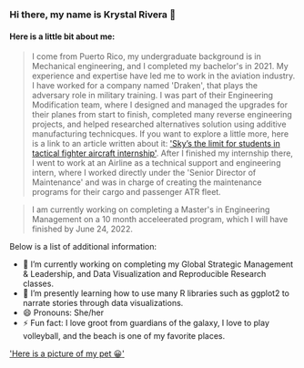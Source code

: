 ### Hi there, my name is Krystal Rivera 👋
#### Here is a little bit about me:

> I come from Puerto Rico, my undergraduate background is in Mechanical engineering, and I completed my bachelor's in 2021. My experience and expertise have led me to work in the aviation industry. I have worked for a company named 'Draken', that plays the adversary role in military training. I was part of their Engineering Modification team, where I designed and managed the upgrades for their planes from start to finish, completed many reverse engineering projects, and helped researched alternatives solution using additive manufacturing technicques. If you want to explore a little more, here is a link to an article written about it: ['Sky’s the limit for students in tactical fighter aircraft internship'](https://floridapoly.edu/news/articles/2020/09/091020-drakeninternship.php). After I finished my internship there, I went to work at an Airline as a technical support and engineering intern, where I worked directly under the 'Senior Director of Maintenance' and was in charge of creating the maintenance programs for their cargo and passenger ATR fleet.

>  I am currently working on completing a Master's in Engineering Management on a 10 month acceleerated program, which I will have finished by June 24, 2022.

Below is a list of additional information:

- 🔭 I’m currently working on completing my Global Strategic Management & Leadership, and Data Visualization and Reproducible Research classes.
- 🌱 I’m presently learning how to use many R libraries such as ggplot2 to narrate stories through data visualizations.
- 😄 Pronouns: She/her
- ⚡ Fun fact: I love groot from guardians of the galaxy, I love to play volleyball, and the beach is one of my favorite places.

['Here is a picture of my pet :grinning:'](https://photos.google.com/photo/AF1QipPL-JKK2OM2m-0mpSLV4Z-q_qUG7WoaM-pd4qbk)
